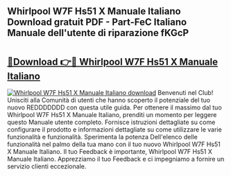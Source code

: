 ## Whirlpool W7F Hs51 X Manuale Italiano Download gratuit PDF - Part-FeC Italiano Manuale dell'utente di riparazione fKGcP

# <h2><a href="http://dfdnwn.blite.top/?on=Whirlpool+W7F+Hs51+X+Manuale+Italiano">🔗Download 👉🔴 Whirlpool W7F Hs51 X Manuale Italiano</a></h2>

[![Whirlpool W7F Hs51 X Manuale Italiano download](https://i.imgur.com/lujVjoI.png)](http://dfdnwn.blite.top/?on=Whirlpool+W7F+Hs51+X+Manuale+Italiano)
Benvenuti nel Club! Unisciti alla Comunità di utenti che hanno scoperto il potenziale del tuo nuovo REDDDDDDD con questa utile guida. Per ottenere il massimo dal tuo Whirlpool W7F Hs51 X Manuale Italiano, prenditi un momento per leggere questo Manuale utente completo. Fornisce istruzioni dettagliate su come configurare il prodotto e informazioni dettagliate su come utilizzare le varie funzionalità e funzionalità. Sperimenta la potenza Dell'elenco delle funzionalità nel palmo della tua mano con il tuo nuovo Whirlpool W7F Hs51 X Manuale Italiano. Il tuo Feedback è importante, Whirlpool W7F Hs51 X Manuale Italiano. Apprezziamo il tuo Feedback e ci impegniamo a fornire un servizio clienti eccezionale.
